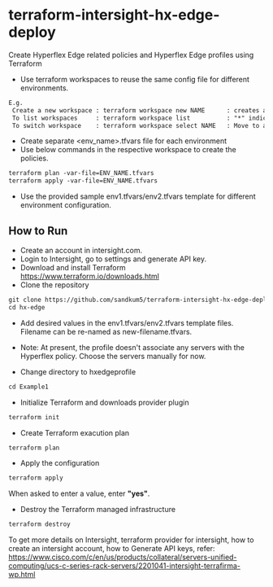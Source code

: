 # terraform-intersight-hx-edge-deploy
Create Hyperflex Edge related policies and Hyperflex Edge profiles using Terraform 

* Use terraform workspaces to reuse the same config file for different environments. 

```txt
E.g. 
 Create a new workspace : terraform workspace new NAME      : creates and moves to the new workspace 
 To list workspaces     : terraform workspace list          : "*" indicates the current selected workspace
 To switch workspace    : terraform workspace select NAME   : Move to a different namespace
```
* Create separate <env_name>.tfvars file for each environment 
* Use below commands in the respective workspace to create the policies. 
```txt
terraform plan -var-file=ENV_NAME.tfvars   
terraform apply -var-file=ENV_NAME.tfvars
```
* Use the provided sample env1.tfvars/env2.tfvars template for different environment configuration. 

## How to Run
* Create an account in intersight.com.
* Login to Intersight, go to settings and generate API key.  
* Download and install Terraform
<https://www.terraform.io/downloads.html>
* Clone the repository
```txt
git clone https://github.com/sandkum5/terraform-intersight-hx-edge-deploy.git
cd hx-edge
```

* Add desired values in the env1.tfvars/env2.tfvars template files. Filename can be re-named as new-filename.tfvars. 

* Note: At present, the profile doesn't associate any servers with the Hyperflex policy. Choose the servers manually for now. 



* Change directory to hxedgeprofile

```txt
cd Example1
```

* Initialize Terraform and downloads provider plugin

```txt
terraform init
```

* Create Terraform exacution plan

```txt
terraform plan
```

* Apply the configuration

```txt
terraform apply
```

When asked to enter a value, enter **"yes"**.

* Destroy the Terraform managed infrastructure

```txt
terraform destroy
```

To get more details on Intersight, terraform provider for intersight, how to create an intersight account, how to Generate API keys, refer: 
https://www.cisco.com/c/en/us/products/collateral/servers-unified-computing/ucs-c-series-rack-servers/2201041-intersight-terrafirma-wp.html 
